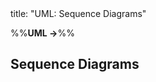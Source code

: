 <frontmatter>
title: "UML: Sequence Diagrams"
</frontmatter>

<link rel="stylesheet" href="{{baseUrl}}/css/textbook.css">

<div class="website-content">

%%**UML →**%%

## Sequence Diagrams

<div id="main">

<include src="introduction/embed.md" />
<include src="basic/embed.md" />
<include src="objectCreation/embed.md" />
<include src="objectDeletion/embed.md" />
<include src="loops/embed.md" />
<include src="selfInvocation/embed.md" />
<include src="alternativePaths/embed.md" />
<include src="optionalPaths/embed.md" />
<include src="parallelPaths/embed.md" />
<include src="referenceFrames/embed.md" />
<include src="minimalNotation/embed.md" />

</div>

</div>
